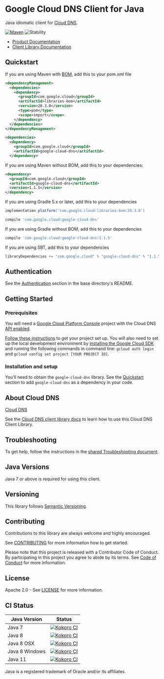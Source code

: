 # Google Cloud DNS Client for Java

Java idiomatic client for [Cloud DNS][product-docs].

[![Maven][maven-version-image]][maven-version-link]
![Stability][stability-image]

- [Product Documentation][product-docs]
- [Client Library Documentation][javadocs]

## Quickstart

If you are using Maven with [BOM][libraries-bom], add this to your pom.xml file
```xml
<dependencyManagement>
  <dependencies>
    <dependency>
      <groupId>com.google.cloud</groupId>
      <artifactId>libraries-bom</artifactId>
      <version>20.3.0</version>
      <type>pom</type>
      <scope>import</scope>
    </dependency>
  </dependencies>
</dependencyManagement>

<dependencies>
  <dependency>
    <groupId>com.google.cloud</groupId>
    <artifactId>google-cloud-dns</artifactId>
  </dependency>

```

If you are using Maven without BOM, add this to your dependencies:

```xml
<dependency>
  <groupId>com.google.cloud</groupId>
  <artifactId>google-cloud-dns</artifactId>
  <version>1.1.5</version>
</dependency>

```

If you are using Gradle 5.x or later, add this to your dependencies
```Groovy
implementation platform('com.google.cloud:libraries-bom:20.3.0')

compile 'com.google.cloud:google-cloud-dns'
```
If you are using Gradle without BOM, add this to your dependencies
```Groovy
compile 'com.google.cloud:google-cloud-dns:1.1.5'
```

If you are using SBT, add this to your dependencies
```Scala
libraryDependencies += "com.google.cloud" % "google-cloud-dns" % "1.1.5"
```

## Authentication

See the [Authentication][authentication] section in the base directory's README.

## Getting Started

### Prerequisites

You will need a [Google Cloud Platform Console][developer-console] project with the Cloud DNS [API enabled][enable-api].

[Follow these instructions][create-project] to get your project set up. You will also need to set up the local development environment by
[installing the Google Cloud SDK][cloud-sdk] and running the following commands in command line:
`gcloud auth login` and `gcloud config set project [YOUR PROJECT ID]`.

### Installation and setup

You'll need to obtain the `google-cloud-dns` library.  See the [Quickstart](#quickstart) section
to add `google-cloud-dns` as a dependency in your code.

## About Cloud DNS


[Cloud DNS][product-docs] 

See the [Cloud DNS client library docs][javadocs] to learn how to
use this Cloud DNS Client Library.






## Troubleshooting

To get help, follow the instructions in the [shared Troubleshooting document][troubleshooting].

## Java Versions

Java 7 or above is required for using this client.

## Versioning


This library follows [Semantic Versioning](http://semver.org/).


## Contributing


Contributions to this library are always welcome and highly encouraged.

See [CONTRIBUTING][contributing] for more information how to get started.

Please note that this project is released with a Contributor Code of Conduct. By participating in
this project you agree to abide by its terms. See [Code of Conduct][code-of-conduct] for more
information.

## License

Apache 2.0 - See [LICENSE][license] for more information.

## CI Status

Java Version | Status
------------ | ------
Java 7 | [![Kokoro CI][kokoro-badge-image-1]][kokoro-badge-link-1]
Java 8 | [![Kokoro CI][kokoro-badge-image-2]][kokoro-badge-link-2]
Java 8 OSX | [![Kokoro CI][kokoro-badge-image-3]][kokoro-badge-link-3]
Java 8 Windows | [![Kokoro CI][kokoro-badge-image-4]][kokoro-badge-link-4]
Java 11 | [![Kokoro CI][kokoro-badge-image-5]][kokoro-badge-link-5]

Java is a registered trademark of Oracle and/or its affiliates.

[product-docs]: https://cloud.google.com/dns
[javadocs]: https://googleapis.dev/java/google-cloud-clients/latest/index.html?com/google/cloud/dns/package-summary.html
[kokoro-badge-image-1]: http://storage.googleapis.com/cloud-devrel-public/java/badges/java-dns/java7.svg
[kokoro-badge-link-1]: http://storage.googleapis.com/cloud-devrel-public/java/badges/java-dns/java7.html
[kokoro-badge-image-2]: http://storage.googleapis.com/cloud-devrel-public/java/badges/java-dns/java8.svg
[kokoro-badge-link-2]: http://storage.googleapis.com/cloud-devrel-public/java/badges/java-dns/java8.html
[kokoro-badge-image-3]: http://storage.googleapis.com/cloud-devrel-public/java/badges/java-dns/java8-osx.svg
[kokoro-badge-link-3]: http://storage.googleapis.com/cloud-devrel-public/java/badges/java-dns/java8-osx.html
[kokoro-badge-image-4]: http://storage.googleapis.com/cloud-devrel-public/java/badges/java-dns/java8-win.svg
[kokoro-badge-link-4]: http://storage.googleapis.com/cloud-devrel-public/java/badges/java-dns/java8-win.html
[kokoro-badge-image-5]: http://storage.googleapis.com/cloud-devrel-public/java/badges/java-dns/java11.svg
[kokoro-badge-link-5]: http://storage.googleapis.com/cloud-devrel-public/java/badges/java-dns/java11.html
[stability-image]: https://img.shields.io/badge/stability-ga-green
[maven-version-image]: https://img.shields.io/maven-central/v/com.google.cloud/google-cloud-dns.svg
[maven-version-link]: https://search.maven.org/search?q=g:com.google.cloud%20AND%20a:google-cloud-dns&core=gav
[authentication]: https://github.com/googleapis/google-cloud-java#authentication
[developer-console]: https://console.developers.google.com/
[create-project]: https://cloud.google.com/resource-manager/docs/creating-managing-projects
[cloud-sdk]: https://cloud.google.com/sdk/
[troubleshooting]: https://github.com/googleapis/google-cloud-common/blob/master/troubleshooting/readme.md#troubleshooting
[contributing]: https://github.com/googleapis/java-dns/blob/master/CONTRIBUTING.md
[code-of-conduct]: https://github.com/googleapis/java-dns/blob/master/CODE_OF_CONDUCT.md#contributor-code-of-conduct
[license]: https://github.com/googleapis/java-dns/blob/master/LICENSE

[enable-api]: https://console.cloud.google.com/flows/enableapi?apiid=dns.googleapis.com
[libraries-bom]: https://github.com/GoogleCloudPlatform/cloud-opensource-java/wiki/The-Google-Cloud-Platform-Libraries-BOM
[shell_img]: https://gstatic.com/cloudssh/images/open-btn.png
